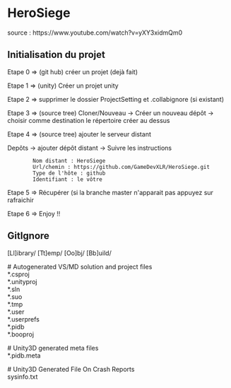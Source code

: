 # HeroSiege
<p>source : https://www.youtube.com/watch?v=yXY3xidmQm0</p>
<h2>Initialisation du projet</h2>
<p>Etape 0 => (git hub) créer un projet (dejà fait)</p>
<p>Etape 1 => (unity) Créer un projet unity</p>
<p>Etape 2 => supprimer le dossier ProjectSetting et .collabignore (si existant)</p>
<p>Etape 3 => (source tree) Cloner/Nouveau -> Créer un nouveau dépôt -> choisir comme destination le répertoire créer au dessus</p>
<p>Etape 4 => (source tree) ajouter le serveur distant </p>
            Depôts -> ajouter dépôt distant -> Suivre les instructions
            
            Nom distant : HeroSiege
            Url/chemin : https://github.com/GameDevXLR/HeroSiege.git
            Type de l'hôte : github
            Identifiant : le vôtre 
<p>Etape 5 => Récupérer (si la branche master n'apparait pas appuyez sur rafraichir</p>
<p>Etape 6 => Enjoy !!</p>


<h2>GitIgnore</h2>
[Ll]ibrary/
[Tt]emp/
[Oo]bj/
[Bb]uild/

\# Autogenerated VS/MD solution and project files
<br> *.csproj
<br> *.unityproj
<br> *.sln
<br> *.suo
<br> *.tmp
<br> *.user
<br> *.userprefs
<br> *.pidb
<br> *.booproj

\# Unity3D generated meta files
<br> *.pidb.meta

\# Unity3D Generated File On Crash Reports
<br> sysinfo.txt
